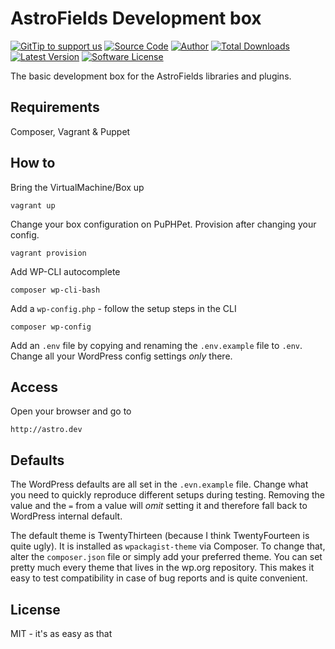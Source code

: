 # AstroFields Development box


[![GitTip to support us](https://img.shields.io/gratipay/wecodemore.svg?style=flat-square)](//gratipay.com/wecodemore/)
[![Source Code](http://img.shields.io/badge/source-astrofields/devstack-blue.svg?style=flat-square)](//github.com/AstroFields/DevStack)
[![Author](http://img.shields.io/badge/twitter-@astrofields-blue.svg?style=flat-square)](//twitter.com/AstroNotes)
[![Total Downloads](https://img.shields.io/packagist/dt/wecodemore/astrofields-devstack.svg?style=flat-square)](//packagist.org/packages/wecodemore/astrofields-devstack)
[![Latest Version](https://img.shields.io/github/release/astrofields/devstack.svg?style=flat-square)](//packagist.org/packages/wecodemore/astrofields-devstack)
[![Software License](https://img.shields.io/badge/license-MIT-brightgreen.svg?style=flat-square)](LICENSE.md)

The basic development box for the AstroFields libraries and plugins.

## Requirements

Composer, Vagrant & Puppet

## How to

Bring the VirtualMachine/Box up

	vagrant up

Change your box configuration on PuPHPet. Provision after changing your config.

	vagrant provision

Add WP-CLI autocomplete

	composer wp-cli-bash

Add a `wp-config.php` - follow the setup steps in the CLI

	composer wp-config

Add an `.env` file by copying and renaming the `.env.example` file to `.env`. Change all
your WordPress config settings _only_ there.

## Access

Open your browser and go to

	http://astro.dev

## Defaults

The WordPress defaults are all set in the `.evn.example` file. Change what you need to quickly
reproduce different setups during testing. Removing the value and the `=` from a value will
_omit_ setting it and therefore fall back to WordPress internal default.

The default theme is TwentyThirteen (because I think TwentyFourteen is quite ugly). It is
installed as `wpackagist-theme` via Composer. To change that, alter the `composer.json` file
or simply add your preferred theme. You can set pretty much every theme that lives in the
wp.org repository. This makes it easy to test compatibility in case of bug reports and
is quite convenient.

## License

MIT - it's as easy as that